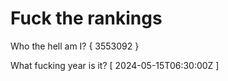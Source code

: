 # Fuck the rankings

Who the hell am I?
{ 3553092 }

What fucking year is it?
[ 2024-05-15T06:30:00Z ]

